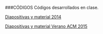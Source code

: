 ###CÓDIGOS
Códigos desarrollados en clase.

[Diapositivas y material 2014](https://drive.google.com/folderview?id=0BwzkFJZ3lzGOX0d1bkZGNExaX1k&usp=sharing)

[Diapositivas y material Verano ACM 2015](https://docs.google.com/presentation/d/1NNOQSMmGoF96Bv4MACAm9RpLYsER31a5dh7TXcoVSGM/edit?usp=sharing)